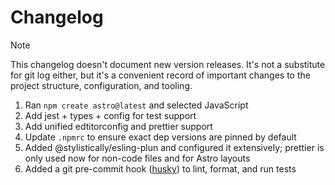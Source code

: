 # Changelog

> [!NOTE]
>
> This changelog doesn't document new version releases. It's not a substitute
> for git log either, but it's a convenient record of important changes to the
> project structure, configuration, and tooling.

1. Ran `npm create astro@latest` and selected JavaScript
1. Add jest + types + config for test support
1. Add unified edtitorconfig and prettier support
1. Update `.npmrc` to ensure exact dep versions are pinned by default
1. Added @stylistically/esling-plun and configured it extensively; prettier is
   only used now for non-code files and for Astro layouts
1. Added a git pre-commit hook ([husky](https://typicode.github.io/husky/)) to
   lint, format, and run tests
